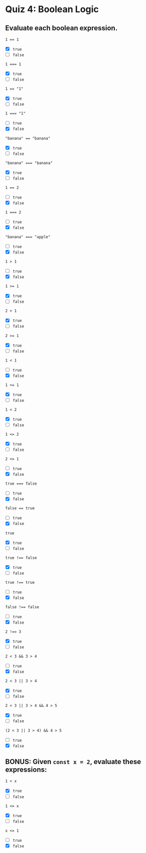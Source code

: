 # Quiz 4: Boolean Logic

## Evaluate each boolean expression.

`1 == 1`

- [X] `true`
- [ ] `false`

`1 === 1`

- [X] `true`
- [ ] `false`

`1 == "1"`

- [X] `true`
- [ ] `false`

`1 === "1"`

- [ ] `true`
- [X] `false`

`"banana" == "banana"`

- [X] `true`
- [ ] `false`

`"banana" === "banana"`

- [X] `true`
- [ ] `false`

`1 == 2`

- [ ] `true`
- [X] `false`

`1 === 2`

- [ ] `true`
- [X] `false`

`"banana" === "apple"`

- [ ] `true`
- [X] `false`

`1 > 1`

- [ ] `true`
- [X] `false`

`1 >= 1`

- [X] `true`
- [ ] `false`

`2 > 1`

- [X] `true`
- [ ] `false`

`2 >= 1`

- [X] `true`
- [ ] `false`

`1 < 1`

- [ ] `true`
- [X] `false`

`1 <= 1`

- [X] `true`
- [ ] `false`

`1 < 2`

- [X] `true`
- [ ] `false`

`1 <= 2`

- [X] `true`
- [ ] `false`

`2 <= 1`

- [ ] `true`
- [X] `false`

`true === false`

- [ ] `true`
- [X] `false`

`false == true`

- [ ] `true`
- [X] `false`

`true`

- [X] `true`
- [ ] `false`

`true !== false`

- [X] `true`
- [ ] `false`

`true !== true`

- [ ] `true`
- [X] `false`

`false !== false`

- [ ] `true`
- [X] `false`

`2 !== 3`

- [X] `true`
- [ ] `false`

`2 < 3 && 3 > 4`

- [ ] `true`
- [X] `false`

`2 < 3 || 3 > 4`

- [X] `true`
- [ ] `false`

`2 < 3 || 3 > 4 && 4 > 5`

- [X] `true`
- [ ] `false`

`(2 < 3 || 3 > 4) && 4 > 5`

- [ ] `true`
- [X] `false`

## BONUS: Given `const x = 2`, evaluate these expressions:

`1 < x`

- [X] `true`
- [ ] `false`

`1 <= x`

- [X] `true`
- [ ] `false`

`x <= 1`

- [ ] `true`
- [X] `false`
